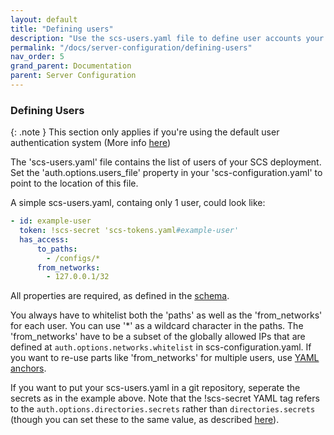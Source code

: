 ```yaml
---
layout: default
title: "Defining users"
description: "Use the scs-users.yaml file to define user accounts your deployment"
permalink: "/docs/server-configuration/defining-users"
nav_order: 5
grand_parent: Documentation
parent: Server Configuration
---
```

### Defining Users

{: .note }
This section only applies if you're using the default user authentication
system (More info [here](./config-file#4-auth-configuration))

The 'scs-users.yaml' file contains the list of users of your SCS deployment.
Set the 'auth.options.users_file' property in your 'scs-configuration.yaml' to
point to the location of this file.

A simple scs-users.yaml, containg only 1 user, could look like:
```yaml
- id: example-user
  token: !scs-secret 'scs-tokens.yaml#example-user'
  has_access:
      to_paths:
        - /configs/*
      from_networks:
        - 127.0.0.1/32
```
All properties are required, as defined in the [schema](https://github.com/simple-configuration-server/simple-configuration-server/blob/master/scs/schemas/scs-users.yaml).

You always have to whitelist both the 'paths' as well as the
'from_networks' for each user. You can use '*' as a wildcard character in the
paths. The 'from_networks' have to be a subset of the globally allowed
IPs that are defined at `auth.options.networks.whitelist` in
scs-configuration.yaml. If you want to re-use parts like 'from_networks' for
multiple users, use [YAML anchors](https://docs.gitlab.com/ee/ci/yaml/yaml_optimization.html#anchors).

If you want to put your scs-users.yaml in a git repository, seperate the
secrets as in the example above. Note that the
!scs-secret YAML tag refers to the `auth.options.directories.secrets` rather
than `directories.secrets` (though you can set these to the same value, as
described [here](./config-file#4-auth-configuration)).
